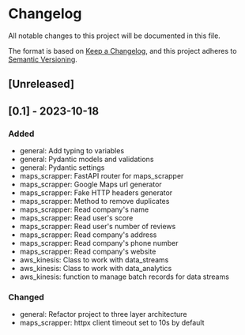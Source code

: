 # Changelog

All notable changes to this project will be documented in this file.

The format is based on [Keep a Changelog](https://keepachangelog.com/en/1.0.0/),
and this project adheres to [Semantic Versioning](https://semver.org/spec/v2.0.0.html).

## [Unreleased]

## [0.1] - 2023-10-18

### Added

- general: Add typing to variables
- general: Pydantic models and validations
- general: Pydantic settings
- maps_scrapper: FastAPI router for maps_scrapper
- maps_scrapper: Google Maps url generator
- maps_scrapper: Fake HTTP headers generator
- maps_scrapper: Method to remove duplicates
- maps_scrapper: Read company's name
- maps_scrapper: Read user's score
- maps_scrapper: Read user's number of reviews
- maps_scrapper: Read company's address
- maps_scrapper: Read company's phone number
- maps_scrapper: Read company's website
- aws_kinesis: Class to work with data_streams
- aws_kinesis: Class to work with data_analytics
- aws_kinesis: function to manage batch records for data streams

### Changed

- general: Refactor project to three layer architecture
- maps_scrapper: httpx client timeout set to 10s by default
